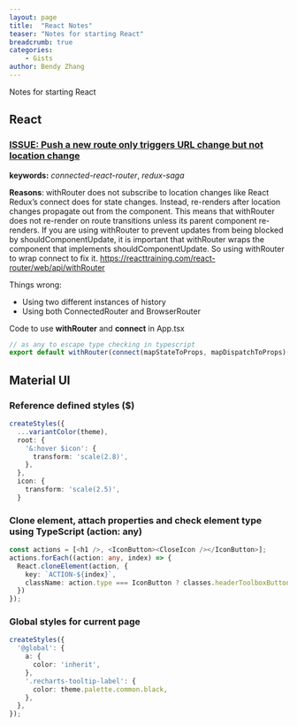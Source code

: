 ```yaml
---
layout: page
title:  "React Notes"
teaser: "Notes for starting React"
breadcrumb: true
categories:
    - Gists
author: Bendy Zhang
---
```


Notes for starting React

## React 

### [ISSUE: Push a new route only triggers URL change but not location change](https://github.com/supasate/connected-react-router/issues/159#issuecomment-433861157)

**keywords:** *connected-react-router*, *redux-saga*

**Reasons**: withRouter does not subscribe to location changes like React Redux’s connect does for state changes. Instead, re-renders after location changes propagate out from the <Router> component. This means that withRouter does not re-render on route transitions unless its parent component re-renders. If you are using withRouter to prevent updates from being blocked by shouldComponentUpdate, it is important that withRouter wraps the component that implements shouldComponentUpdate. So using withRouter to wrap connect to fix it. https://reacttraining.com/react-router/web/api/withRouter

Things wrong:

- Using two different instances of history  
- Using both ConnectedRouter and BrowserRouter

Code to use **withRouter** and **connect** in App.tsx

```typescript
// as any to escape type checking in typescript 
export default withRouter(connect(mapStateToProps, mapDispatchToProps)(withStyles(styles)(AppComponent)) as any);
```

## Material UI

### Reference defined styles (**$**)

```typescript
createStyles({
  ...variantColor(theme),
  root: {
    '&:hover $icon': {
      transform: 'scale(2.8)',
    },
  },
  icon: {
    transform: 'scale(2.5)',
  }
```

### Clone element, attach properties and check element type using TypeScript (**action: any**)

```typescript
const actions = [<h1 />, <IconButton><CloseIcon /></IconButton>];
actions.forEach((action: any, index) => {
  React.cloneElement(action, {
    key: `ACTION-${index}`,
    className: action.type === IconButton ? classes.headerToolboxButton : ''
  })
});
```

### Global styles for current page

```typescript
createStyles({
  '@global': {
    a: {
      color: 'inherit',
    },
    '.recharts-tooltip-label': {
      color: theme.palette.common.black,
    },
  },
});
```

